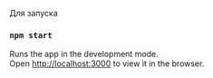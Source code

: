 Для запуска

### `npm start`

Runs the app in the development mode.\
Open [http://localhost:3000](http://localhost:3000) to view it in the browser.
